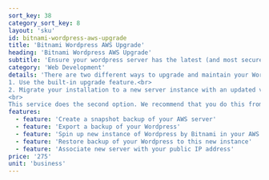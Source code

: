 ```yaml
---
sort_key: 38
category_sort_key: 8
layout: 'sku'
id: bitnami-wordpress-aws-upgrade
title: 'Bitnami Wordpress AWS Upgrade'
heading: 'Bitnami Wordpress AWS Upgrade'
subtitle: 'Ensure your wordpress server has the latest (and most secure) software'
category: 'Web Development'
details: 'There are two different ways to upgrade and maintain your WordPress installation:<br>
1. Use the built-in upgrade feature.<br>
2. Migrate your installation to a new server instance with an updated version of the application and/or underlying components.<br>
<br>
This service does the second option. We recommend that you do this from time to time to make sure that you not only have the best and latest version of WordPress, but also have the latest (and most secure) versions of Apache, MySQL and other software that WordPress runs on. We can migrate your site to the latest images available in the Bitnami library to make sure that you always have access to the most up-to-date software.'
features:
  - feature: 'Create a snapshot backup of your AWS server'
  - feature: 'Export a backup of your Wordpress'
  - feature: 'Spin up new instance of Wordpress by Bitnami in your AWS environment'
  - feature: 'Restore backup of your Wordpress to this new instance'
  - feature: 'Associate new server with your public IP address'
price: '275'
unit: 'business'
---
```

